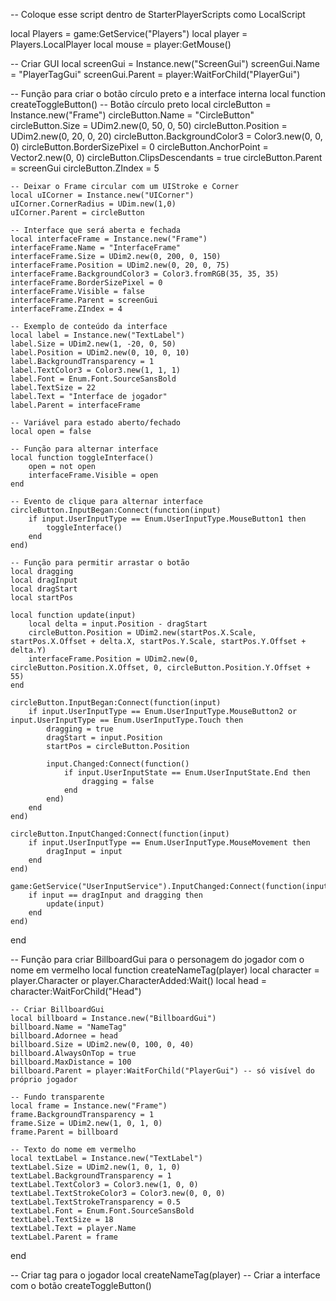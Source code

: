 -- Coloque esse script dentro de StarterPlayerScripts como LocalScript

local Players = game:GetService("Players")
local player = Players.LocalPlayer
local mouse = player:GetMouse()

-- Criar GUI
local screenGui = Instance.new("ScreenGui")
screenGui.Name = "PlayerTagGui"
screenGui.Parent = player:WaitForChild("PlayerGui")

-- Função para criar o botão círculo preto e a interface interna
local function createToggleButton()
    -- Botão círculo preto
    local circleButton = Instance.new("Frame")
    circleButton.Name = "CircleButton"
    circleButton.Size = UDim2.new(0, 50, 0, 50)
    circleButton.Position = UDim2.new(0, 20, 0, 20)
    circleButton.BackgroundColor3 = Color3.new(0, 0, 0)
    circleButton.BorderSizePixel = 0
    circleButton.AnchorPoint = Vector2.new(0, 0)
    circleButton.ClipsDescendants = true
    circleButton.Parent = screenGui
    circleButton.ZIndex = 5

    -- Deixar o Frame circular com um UIStroke e Corner
    local uICorner = Instance.new("UICorner")
    uICorner.CornerRadius = UDim.new(1,0)
    uICorner.Parent = circleButton

    -- Interface que será aberta e fechada
    local interfaceFrame = Instance.new("Frame")
    interfaceFrame.Name = "InterfaceFrame"
    interfaceFrame.Size = UDim2.new(0, 200, 0, 150)
    interfaceFrame.Position = UDim2.new(0, 20, 0, 75)
    interfaceFrame.BackgroundColor3 = Color3.fromRGB(35, 35, 35)
    interfaceFrame.BorderSizePixel = 0
    interfaceFrame.Visible = false
    interfaceFrame.Parent = screenGui
    interfaceFrame.ZIndex = 4

    -- Exemplo de conteúdo da interface
    local label = Instance.new("TextLabel")
    label.Size = UDim2.new(1, -20, 0, 50)
    label.Position = UDim2.new(0, 10, 0, 10)
    label.BackgroundTransparency = 1
    label.TextColor3 = Color3.new(1, 1, 1)
    label.Font = Enum.Font.SourceSansBold
    label.TextSize = 22
    label.Text = "Interface de jogador"
    label.Parent = interfaceFrame

    -- Variável para estado aberto/fechado
    local open = false

    -- Função para alternar interface
    local function toggleInterface()
        open = not open
        interfaceFrame.Visible = open
    end

    -- Evento de clique para alternar interface
    circleButton.InputBegan:Connect(function(input)
        if input.UserInputType == Enum.UserInputType.MouseButton1 then
            toggleInterface()
        end
    end)

    -- Função para permitir arrastar o botão
    local dragging
    local dragInput
    local dragStart
    local startPos

    local function update(input)
        local delta = input.Position - dragStart
        circleButton.Position = UDim2.new(startPos.X.Scale, startPos.X.Offset + delta.X, startPos.Y.Scale, startPos.Y.Offset + delta.Y)
        interfaceFrame.Position = UDim2.new(0, circleButton.Position.X.Offset, 0, circleButton.Position.Y.Offset + 55)
    end

    circleButton.InputBegan:Connect(function(input)
        if input.UserInputType == Enum.UserInputType.MouseButton2 or input.UserInputType == Enum.UserInputType.Touch then
            dragging = true
            dragStart = input.Position
            startPos = circleButton.Position

            input.Changed:Connect(function()
                if input.UserInputState == Enum.UserInputState.End then
                    dragging = false
                end
            end)
        end
    end)

    circleButton.InputChanged:Connect(function(input)
        if input.UserInputType == Enum.UserInputType.MouseMovement then
            dragInput = input
        end
    end)

    game:GetService("UserInputService").InputChanged:Connect(function(input)
        if input == dragInput and dragging then
            update(input)
        end
    end)
end

-- Função para criar BillboardGui para o personagem do jogador com o nome em vermelho
local function createNameTag(player)
    local character = player.Character or player.CharacterAdded:Wait()
    local head = character:WaitForChild("Head")

    -- Criar BillboardGui
    local billboard = Instance.new("BillboardGui")
    billboard.Name = "NameTag"
    billboard.Adornee = head
    billboard.Size = UDim2.new(0, 100, 0, 40)
    billboard.AlwaysOnTop = true
    billboard.MaxDistance = 100
    billboard.Parent = player:WaitForChild("PlayerGui") -- só visível do próprio jogador

    -- Fundo transparente
    local frame = Instance.new("Frame")
    frame.BackgroundTransparency = 1
    frame.Size = UDim2.new(1, 0, 1, 0)
    frame.Parent = billboard

    -- Texto do nome em vermelho
    local textLabel = Instance.new("TextLabel")
    textLabel.Size = UDim2.new(1, 0, 1, 0)
    textLabel.BackgroundTransparency = 1
    textLabel.TextColor3 = Color3.new(1, 0, 0)
    textLabel.TextStrokeColor3 = Color3.new(0, 0, 0)
    textLabel.TextStrokeTransparency = 0.5
    textLabel.Font = Enum.Font.SourceSansBold
    textLabel.TextSize = 18
    textLabel.Text = player.Name
    textLabel.Parent = frame
end

-- Criar tag para o jogador local
createNameTag(player)
-- Criar a interface com o botão
createToggleButton()
